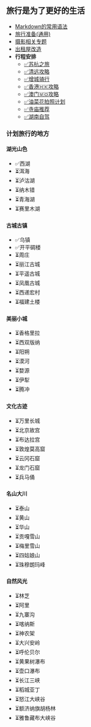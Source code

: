 ## 旅行是为了更好的生活

* [Markdown的常用语法](./Markdown的常用语法.md)
* [旅行准备(通用)](./行程计划/旅行准备.md)
* [摄影相关专题](./摄影相关专题/专题列表.md)
* [出租屋改造](./出租屋改造/材料篇.md)
* **行程安排**
    + [✅苏杭之旅](./行程计划/苏杭之旅.md)
    + [✅清远攻略](./行程计划/清远攻略.md)
    + [✅增城骑行](./行程计划/增城骑行.md)
    + [✅香港🇭🇰攻略](./行程计划/香港攻略.md)
    + [✅澳门🇲🇴攻略](./行程计划/澳门攻略.md)
    + [✅油菜花拍照计划](./行程计划/油菜花拍照计划.md)
    + [✅寺庙推荐](./行程计划/寺庙推荐.md)
    + [✅湖南自驾](./行程计划/湖南自驾.md)

### 计划旅行的地方
#### 湖光山色
+ ✅西湖
+ ⏳洱海
+ ⏳泸沽湖
+ ⏳纳木错
+ ⏳青海湖
+ ⏳赛里木湖

#### 古城古镇
+ ✅乌镇
+ ✅开平碉楼
+ ⏳周庄
+ ⏳丽江古城
+ ⏳平遥古城
+ ⏳凤凰古城
+ ⏳西递宏村
+ ⏳福建土楼

#### 美丽小城
+ ⏳香格里拉
+ ⏳西双版纳
+ ⏳阳朔
+ ⏳漠河
+ ⏳婺源
+ ⏳伊犁
+ ⏳腾冲

#### 文化古迹
+ ⏳万里长城
+ ⏳北京故宫
+ ⏳布达拉宫
+ ⏳敦煌莫高窟
+ ⏳云冈石窟
+ ⏳龙门石窟
+ ⏳兵马俑

#### 名山大川
+ ⏳泰山
+ ⏳黄山
+ ⏳华山
+ ⏳贡嘎雪山
+ ⏳梅里雪山
+ ⏳四姑娘山
+ ⏳珠穆朗玛峰

#### 自然风光
+ ⏳林芝
+ ⏳阿里
+ ⏳九寨沟
+ ⏳喀纳斯
+ ⏳神农架
+ ⏳大兴安岭
+ ⏳呼伦贝尔
+ ⏳黄果树瀑布
+ ⏳壶口瀑布
+ ⏳长江三峡
+ ⏳稻城亚丁
+ ⏳怒江大峡谷
+ ⏳额济纳旗胡杨林
+ ⏳雅鲁藏布大峡谷
